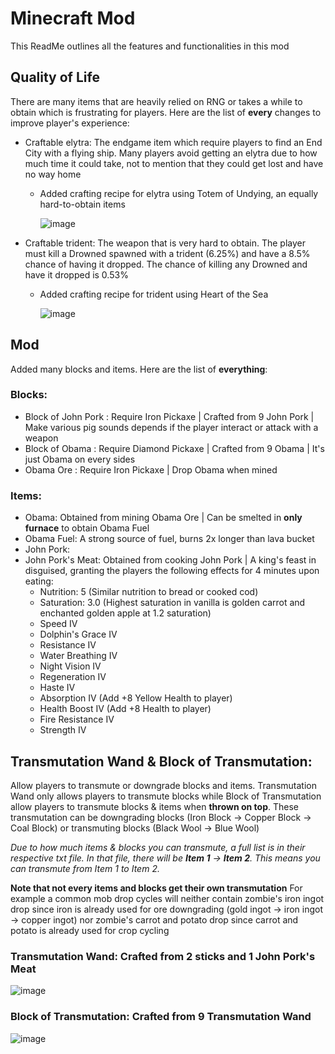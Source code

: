 # Minecraft Mod
This ReadMe outlines all the features and functionalities in this mod

## Quality of Life
There are many items that are heavily relied on RNG or takes a while to obtain which is frustrating for players. Here are the list of **every** changes to improve player's experience:
- Craftable elytra: The endgame item which require players to find an End City with a flying ship. Many players avoid getting an elytra due to how much time it could take, not to mention that they could get lost and have no way home
  - Added crafting recipe for elytra using Totem of Undying, an equally hard-to-obtain items

    ![image](https://github.com/user-attachments/assets/b1ae92d9-8ee8-4a08-b58f-5e39340c45b8)
- Craftable trident: The weapon that is very hard to obtain. The player must kill a Drowned spawned with a trident (6.25%) and have a 8.5% chance of having it dropped. The chance of killing any Drowned and have it dropped is 0.53%
  - Added crafting recipe for trident using Heart of the Sea

    ![image](https://github.com/user-attachments/assets/12845b05-32a0-4e33-9643-b8d668814c29)

## Mod
Added many blocks and items. Here are the list of **everything**:
### Blocks:
- Block of John Pork : Require Iron Pickaxe | Crafted from 9 John Pork | Make various pig sounds depends if the player interact or attack with a weapon
- Block of Obama : Require Diamond Pickaxe | Crafted from 9 Obama | It's just Obama on every sides
- Obama Ore : Require Iron Pickaxe | Drop Obama when mined
### Items:
- Obama: Obtained from mining Obama Ore | Can be smelted in **only furnace** to obtain Obama Fuel
- Obama Fuel: A strong source of fuel, burns 2x longer than lava bucket
- John Pork: 
- John Pork's Meat: Obtained from cooking John Pork | A king's feast in disguised, granting the players the following effects for 4 minutes upon eating:
  - Nutrition: 5 (Similar nutrition to bread or cooked cod)
  - Saturation: 3.0 (Highest saturation in vanilla is golden carrot and enchanted golden apple at 1.2 saturation)
  - Speed IV
  - Dolphin's Grace IV
  - Resistance IV
  - Water Breathing IV
  - Night Vision IV
  - Regeneration IV
  - Haste IV
  - Absorption IV (Add +8 Yellow Health to player)
  - Health Boost IV (Add +8 Health to player)
  - Fire Resistance IV
  - Strength IV

## Transmutation Wand & Block of Transmutation:
Allow players to transmute or downgrade blocks and items. Transmutation Wand only allows players to transmute blocks while Block of Transmutation allow players to transmute blocks & items when **thrown on top**.
These transmutation can be downgrading blocks (Iron Block → Copper Block → Coal Block) or transmuting blocks (Black Wool → Blue Wool)

*Due to how much items & blocks you can transmute, a full list is in their respective txt file. In that file, there will be **Item 1** → **Item 2**. This means you can transmute from Item 1 to Item 2.*

**Note that not every items and blocks get their own transmutation**
For example a common mob drop cycles will neither contain zombie's iron ingot drop since iron is already used for ore downgrading (gold ingot → iron ingot → copper ingot)
nor zombie's carrot and potato drop since carrot and potato is already used for crop cycling 

### Transmutation Wand: Crafted from 2 sticks and 1 John Pork's Meat

  ![image](https://github.com/user-attachments/assets/77516cff-cc1e-4c45-b6f4-743ed3f25934)
  
### Block of Transmutation: Crafted from 9 Transmutation Wand

  ![image](https://github.com/user-attachments/assets/f3be6591-299b-4958-8a11-20250ab5fae7)

